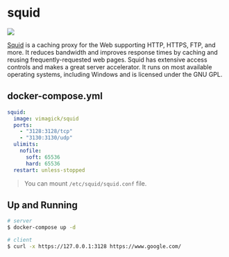 squid
=====

![](https://badge.imagelayers.io/vimagick/squid:latest.svg)

[Squid][1] is a caching proxy for the Web supporting HTTP, HTTPS, FTP, and
more. It reduces bandwidth and improves response times by caching and reusing
frequently-requested web pages. Squid has extensive access controls and makes a
great server accelerator. It runs on most available operating systems,
including Windows and is licensed under the GNU GPL.

## docker-compose.yml

```yaml
squid:
  image: vimagick/squid
  ports:
    - "3128:3128/tcp"
    - "3130:3130/udp"
  ulimits:
    nofile:
      soft: 65536
      hard: 65536
  restart: unless-stopped
```

> You can mount `/etc/squid/squid.conf` file.

## Up and Running

```bash
# server
$ docker-compose up -d

# client
$ curl -x https://127.0.0.1:3128 https://www.google.com/
```

[1]: http://www.squid-cache.org/
